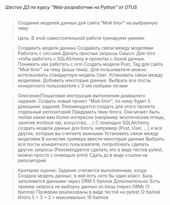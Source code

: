 ###### Шестое ДЗ по курсу "Web-разработчик на Python" от OTUS #####
 
>Создание моделей данных для сайта "Мой блог" на выбранную тему

>Цель:
>В этой самостоятельной работе тренируем умения:

>Создавать модели данных
>Создавать связи между моделями
>Работать с сессией
>Делать простые запросы
>Смысл:
>Для того чтобы работать с SQLAlchemy в проектах с базой данных. Понимать как работать с orm
>Создать модели Post, Tag для сайта "Мой блог" на тему (ваша тема). Для пользователя можно использовать стандартную модель User.
>Установить связи между моделями.
>Добавить некоторые данные.
>Выбрать все посты конкретного пользователя с 2-мя любыми тегами

>Описание/Пошаговая инструкция выполнения домашнего задания:
>Создать новый проект "Мой блог", по нему будет 3 домашних задания. Рекомендуется создать для этого проекта отдельный репозиторий
>Придумать тему блога. Она может быть любая какая вам более интересна (например экзотические птицы, занятия workout-ом, искусство, ...)
>С помощью SQLAlchemy создать модели данных для блога, например (Post, User, ...) и все другие, которые вы считаете важными
>Установить связи между моделями
>В качестве примера ввести некоторые данные
>Выбрать все посты конкретного пользователя, попробовать сделать другие запросы (Рекомендуется сделать это в виде тестов pytest, можно просто с помощью print)
>Сдать дз в виде ссылки на репозиторий

>Критерии оценки:
>Задание считается выполненным, когда:
>Создана модель данных, в ней есть хотя бы один класс. База заполняется данными через ORM
>5 баллов
>Дополнительно:
>Есть пример запроса на выборку данных из базы (через ORM) (3 баллов)
>Проверки реализованы в виде тестов на pytest (2 балла)
>Итого 5 + 3 + 2 = максимально 10 баллов
